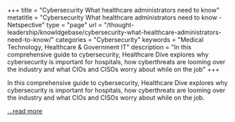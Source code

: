 +++
title = "Cybersecurity  What healthcare administrators need to know"
metatitle = "Cybersecurity What healthcare administrators need to know - Netspective"
type = "page"
url = "/thought-leadership/knowldgebase/cybersecurity-what-healthcare-administrators-need-to-know/"
categories = "Cybersecurity"
keywords = "Medical Technology, Healthcare & Government IT"
description = "In this comprehensive guide to cybersecurity, Healthcare Dive explores why cybersecurity is important for hospitals, how cyberthreats are looming over the industry and what CIOs and CISOs worry about while on the job"
+++

In this comprehensive guide to cybersecurity, Healthcare Dive explores why cybersecurity is important for hospitals, how cyberthreats are looming over the industry and what CIOs and CISOs worry about while on the job.

 <a href="http://www.healthcaredive.com/news/cybersecurity-healthcare-administrators-2017/436983/" target="_blank" id="rssmi_more">&#8230;read more</a>